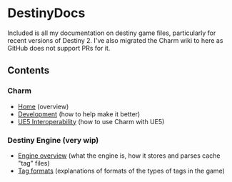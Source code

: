 # DestinyDocs
Included is all my documentation on destiny game files, particularly for recent versions of Destiny 2. I've also migrated the Charm wiki to here as GitHub does not support PRs for it.

## Contents

### Charm
* [Home](Charm/Home) (overview)
* [Development](Charm/Development) (how to help make it better)
* [UE5 Interoperability](Charm/UE5-Interoperability) (how to use Charm with UE5)

### Destiny Engine (very wip)
* [Engine overview](Destiny-Engine/Engine-overview) (what the engine is, how it stores and parses cache "tag" files)
* [Tag formats](Destiny-Engine/Tag-formats) (explanations of formats of the types of tags in the game)